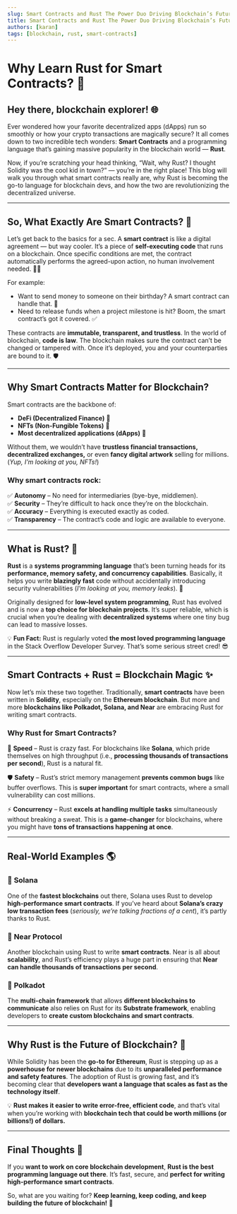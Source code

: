 ```yaml
---
slug: Smart Contracts and Rust The Power Duo Driving Blockchain’s Future
title: Smart Contracts and Rust The Power Duo Driving Blockchain’s Future
authors: [karan]
tags: [blockchain, rust, smart-contracts]
---
```


# Why Learn Rust for Smart Contracts? 🚀

## Hey there, blockchain explorer! 🌐  

Ever wondered how your favorite decentralized apps (dApps) run so smoothly or how your crypto transactions are magically secure? It all comes down to two incredible tech wonders: **Smart Contracts** and a programming language that’s gaining massive popularity in the blockchain world — **Rust**.

Now, if you’re scratching your head thinking, “Wait, why Rust? I thought Solidity was the cool kid in town?” — you’re in the right place! This blog will walk you through what smart contracts really are, why Rust is becoming the go-to language for blockchain devs, and how the two are revolutionizing the decentralized universe.

---

<!--truncate-->

## So, What Exactly Are Smart Contracts? 🤔  

Let’s get back to the basics for a sec. A **smart contract** is like a digital agreement — but way cooler. It’s a piece of **self-executing code** that runs on a blockchain. Once specific conditions are met, the contract automatically performs the agreed-upon action, no human involvement needed. 🧙‍♂️

For example:  

- Want to send money to someone on their birthday? A smart contract can handle that. 🎂  
- Need to release funds when a project milestone is hit? Boom, the smart contract’s got it covered. ✅  

These contracts are **immutable, transparent, and trustless**. In the world of blockchain, **code is law**. The blockchain makes sure the contract can’t be changed or tampered with. Once it’s deployed, you and your counterparties are bound to it. 🛡️

---

## Why Smart Contracts Matter for Blockchain?  

Smart contracts are the backbone of:  

- **DeFi (Decentralized Finance)** 🏦  
- **NFTs (Non-Fungible Tokens)** 🎨  
- **Most decentralized applications (dApps)** 📲  

Without them, we wouldn’t have **trustless financial transactions, decentralized exchanges,** or even **fancy digital artwork** selling for millions. (*Yup, I’m looking at you, NFTs!*)  

### Why smart contracts rock:  
✅ **Autonomy** – No need for intermediaries (bye-bye, middlemen).  
✅ **Security** – They’re difficult to hack once they’re on the blockchain.  
✅ **Accuracy** – Everything is executed exactly as coded.  
✅ **Transparency** – The contract’s code and logic are available to everyone.  

---

## What is Rust? 🦀  

**Rust** is a **systems programming language** that’s been turning heads for its **performance, memory safety, and concurrency capabilities**. Basically, it helps you write **blazingly fast** code without accidentally introducing security vulnerabilities (*I’m looking at you, memory leaks*). 🚀  

Originally designed for **low-level system programming**, Rust has evolved and is now a **top choice for blockchain projects**. It’s super reliable, which is crucial when you’re dealing with **decentralized systems** where one tiny bug can lead to massive losses.  

💡 **Fun Fact:** Rust is regularly voted **the most loved programming language** in the Stack Overflow Developer Survey. That’s some serious street cred! 😎  

---

## Smart Contracts + Rust = Blockchain Magic ✨  

Now let’s mix these two together. Traditionally, **smart contracts** have been written in **Solidity**, especially on the **Ethereum blockchain**. But more and more **blockchains like Polkadot, Solana, and Near** are embracing Rust for writing smart contracts.

### Why Rust for Smart Contracts?  
🚀 **Speed** – Rust is crazy fast. For blockchains like **Solana**, which pride themselves on high throughput (i.e., **processing thousands of transactions per second**), Rust is a natural fit.  

🛡️ **Safety** – Rust’s strict memory management **prevents common bugs** like buffer overflows. This is **super important** for smart contracts, where a small vulnerability can cost millions.  

⚡ **Concurrency** – Rust **excels at handling multiple tasks** simultaneously without breaking a sweat. This is a **game-changer** for blockchains, where you might have **tons of transactions happening at once**.  

---

## Real-World Examples 🌎  

### 🔹 **Solana**  
One of the **fastest blockchains** out there, Solana uses Rust to develop **high-performance smart contracts**. If you’ve heard about **Solana’s crazy low transaction fees** (*seriously, we’re talking fractions of a cent*), it’s partly thanks to Rust.  

### 🔹 **Near Protocol**  
Another blockchain using Rust to write **smart contracts**. Near is all about **scalability**, and Rust’s efficiency plays a huge part in ensuring that **Near can handle thousands of transactions per second**.  

### 🔹 **Polkadot**  
The **multi-chain framework** that allows **different blockchains to communicate** also relies on Rust for its **Substrate framework**, enabling developers to **create custom blockchains and smart contracts**.  

---

## Why Rust is the Future of Blockchain? 🔮  

While Solidity has been the **go-to for Ethereum**, Rust is stepping up as a **powerhouse for newer blockchains** due to its **unparalleled performance and safety features**. The adoption of Rust is growing fast, and it’s becoming clear that **developers want a language that scales as fast as the technology itself**.  

💡 **Rust makes it easier to write error-free, efficient code**, and that’s vital when you’re working with **blockchain tech that could be worth millions (or billions!) of dollars.**  

---

## Final Thoughts 💭  

If you **want to work on core blockchain development**, **Rust is the best programming language out there**. It’s fast, secure, and **perfect for writing high-performance smart contracts**.  

So, what are you waiting for? **Keep learning, keep coding, and keep building the future of blockchain!** 🚀  


